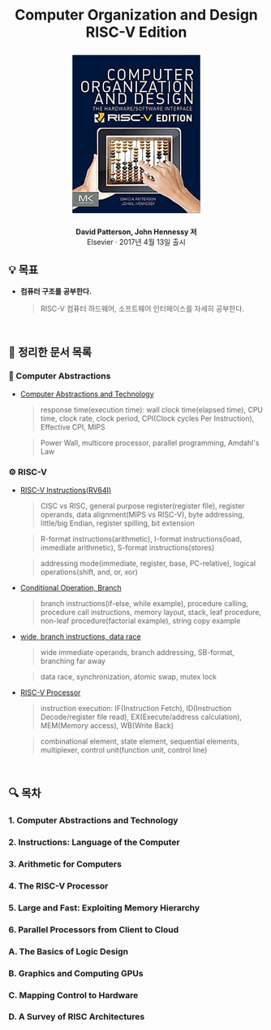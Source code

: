 <div width="100%" height="100%" align="center">
  
<h1 align="center">
  <p align="center">Computer Organization and Design RISC-V Edition</p>
  <a href="https://www.elsevier.com/books/computer-organization-and-design-risc-v-edition/patterson/978-0-12-812275-4">
    <img width="50%" src="cover.jpg" />
  </a>
</h1>
  
<b>David Patterson, John Hennessy 저</b></br>
Elsevier · 2017년 4월 13일 출시</b> 

</div>

## :bulb: 목표

- **컴퓨터 구조를 공부한다.**

  > RISC-V 컴퓨터 하드웨어, 소프트웨어 인터페이스를 자세히 공부한다.

<br/>

## 🚩 정리한 문서 목록

### 📔 Computer Abstractions

 - [Computer Abstractions and Technology](https://github.com/erectbranch/Computer_Organization_and_Design/tree/master/ch01)

   > response time(execution time): wall clock time(elapsed time), CPU time, clock rate, clock period, CPI(Clock cycles Per Instruction), Effective CPI, MIPS

   > Power Wall, multicore processor, parallel programming, Amdahl's Law

### ⚙️ RISC-V

 - [RISC-V Instructions(RV64I)](https://github.com/erectbranch/Computer_Organization_and_Design/tree/master/ch02/summary01)

   > CISC vs RISC, general purpose register(register file), register operands, data alignment(MIPS vs RISC-V), byte addressing, little/big Endian, register spilling, bit extension

   > R-format instructions(arithmetic), I-format instructions(load, immediate arithmetic), S-format instructions(stores)

   > addressing mode(immediate, register, base, PC-relative), logical operations(shift, and, or, xor)

 - [Conditional Operation, Branch](https://github.com/erectbranch/Computer_Organization_and_Design/tree/master/ch02/summary02)

   > branch instructions(if-else, while example), procedure calling, procedure call instructions, memory layout, stack, leaf procedure, non-leaf procedure(factorial example), string copy example

 - [wide, branch instructions, data race](https://github.com/erectbranch/Computer_Organization_and_Design/tree/master/ch02/summary03)

   > wide immediate operands, branch addressing, SB-format, branching far away

   > data race, synchronization, atomic swap, mutex lock

 - [RISC-V Processor](https://github.com/erectbranch/Computer_Organization_and_Design/tree/master/ch04)

   > instruction execution: IF(Instruction Fetch), ID(Instruction Decode/register file read), EX(Execute/address calculation), MEM(Memory access), WB(Write Back)

   > combinational element, state element, sequential elements, multiplexer, control unit(function unit, control line)

<br/>

## :mag: 목차

### 1. Computer Abstractions and Technology

### 2. Instructions: Language of the Computer

### 3. Arithmetic for Computers

### 4. The RISC-V Processor

### 5. Large and Fast: Exploiting Memory Hierarchy

### 6. Parallel Processors from Client to Cloud

### A. The Basics of Logic Design

### B. Graphics and Computing GPUs

### C. Mapping Control to Hardware

### D. A Survey of RISC Architectures